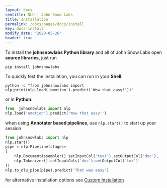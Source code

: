 ```yaml
---
layout: docs
seotitle: NLU | John Snow Labs
title: Installation
permalink: /docs/pages/docs/install
key: docs-install
modify_date: "2020-05-26"
header: true
---
```


<div class="main-docs" markdown="1"><div class="h3-box" markdown="1">

To install the **johnsnowlabs Python library** and all of John Snow Labs open **source libraries**, just run

```shell 
pip install johnsnowlabs
```

To quickly test the installation, you can run in your **Shell**:

```shell
python -c "from johnsnowlabs import nlp;print(nlp.load('emotion').predict('Wow that easy!'))"
```
or in **Python**:
```python
from  johnsnowlabs import nlp
nlp.load('emotion').predict('Wow that easy!')
```

when using **Annotator based pipelines**, use `nlp.start()` to start up your session 
```python
from johnsnowlabs import nlp
nlp.start()
pipe = nlp.Pipeline(stages=
[
    nlp.DocumentAssembler().setInputCol('text').setOutputCol('doc'),
    nlp.Tokenizer().setInputCols('doc').setOutputCol('tok')
])
nlp.to_nlu_pipe(pipe).predict('That was easy')
```


for alternative installation options see [Custom Installation](/docs/pages/docs/install_advanced)

</div></div>